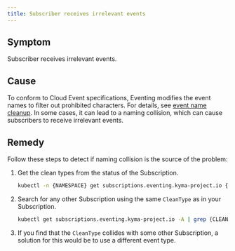 ```yaml
---
title: Subscriber receives irrelevant events
---
```


## Symptom

Subscriber receives irrelevant events. 

## Cause

To conform to Cloud Event specifications, Eventing modifies the event names to filter out prohibited characters. For details, see [event name cleanup](../../../05-technical-reference/evnt-01-event-names.md#event-name-cleanup).
In some cases, it can lead to a naming collision, which can cause subscribers to receive irrelevant events.

## Remedy

Follow these steps to detect if naming collision is the source of the problem:

1. Get the clean types from the status of the Subscription.
 
    ```bash
    kubectl -n {NAMESPACE} get subscriptions.eventing.kyma-project.io {NAME} -o jsonpath='{.status.types}'
    ```

2. Search for any other Subscription using the same `CleanType` as in your Subscription.
    
    ```bash
    kubectl get subscriptions.eventing.kyma-project.io -A | grep {CLEAN_TYPE}
    ```
    
3. If you find that the `CleanType` collides with some other Subscription, a solution for this would be to use a different event type. 
